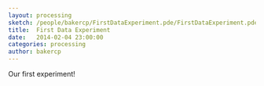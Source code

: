 ```yaml
---
layout: processing
sketch: /people/bakercp/FirstDataExperiment.pde/FirstDataExperiment.pde
title:  First Data Experiment
date:   2014-02-04 23:00:00
categories: processing
author: bakercp
---
```


Our first experiment!

